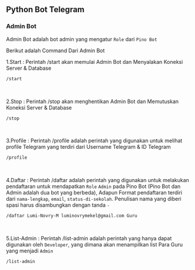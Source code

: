 ## Python Bot Telegram

### Admin Bot
Admin Bot adalah bot admin yang mengatur `Role` dari `Pino Bot`

Berikut adalah Command Dari Admin Bot

1.Start : Perintah /start akan memulai Admin Bot dan Menyalakan Koneksi Server & Database 
```sh
/start

```
<br>

2.Stop : Perintah /stop akan menghentikan Admin Bot dan Memutuskan Koneksi Server & Database
```sh
/stop
```

<br>

3.Profile : Perintah /profile adalah perintah yang digunakan untuk melihat profile Telegram yang terdiri dari Username Telegram & ID Telegram
```sh
/profile
```

<br>

4.Daftar : Perintah /daftar adalah perintah yang digunakan untuk melakukan pendaftaran untuk mendapatkan `Role` `Admin` pada Pino Bot (Pino Bot dan Admin adalah dua bot yang berbeda), Adapun Format pendaftaran terdiri dari `nama-lengkap`, `email`, `status-di-sekolah`. Penulisan nama yang diberi spasi harus disambungkan dengan tanda `-`
```sh
/daftar Lumi-Novry-M luminovrymekel@gmail.com Guru
``` 

<br>

5.List-Admin : Perintah /list-admin adalah perintah yang hanya dapat digunakan oleh `Developer`, yang dimana akan menampilkan list Para Guru yang menjadi `Admin`
```sh
/list-admin
```


